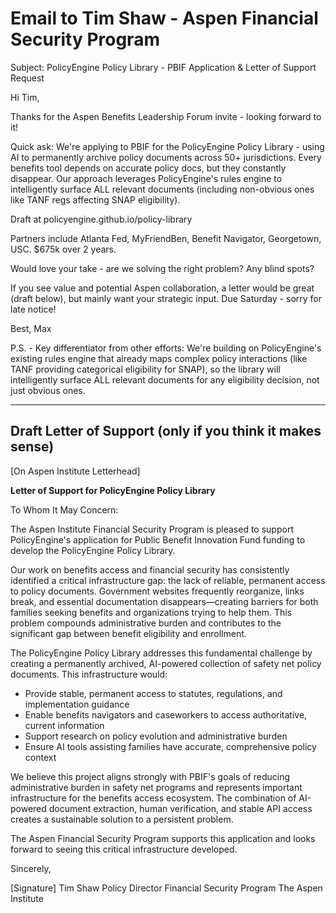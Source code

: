 # Email to Tim Shaw - Aspen Financial Security Program

Subject: PolicyEngine Policy Library - PBIF Application & Letter of Support Request

Hi Tim,

Thanks for the Aspen Benefits Leadership Forum invite - looking forward to it!

Quick ask: We're applying to PBIF for the PolicyEngine Policy Library - using AI to permanently archive policy documents across 50+ jurisdictions. Every benefits tool depends on accurate policy docs, but they constantly disappear. Our approach leverages PolicyEngine's rules engine to intelligently surface ALL relevant documents (including non-obvious ones like TANF regs affecting SNAP eligibility).

Draft at policyengine.github.io/policy-library

Partners include Atlanta Fed, MyFriendBen, Benefit Navigator, Georgetown, USC. $675k over 2 years.

Would love your take - are we solving the right problem? Any blind spots?

If you see value and potential Aspen collaboration, a letter would be great (draft below), but mainly want your strategic input. Due Saturday - sorry for late notice!

Best,
Max

P.S. - Key differentiator from other efforts: We're building on PolicyEngine's existing rules engine that already maps complex policy interactions (like TANF providing categorical eligibility for SNAP), so the library will intelligently surface ALL relevant documents for any eligibility decision, not just obvious ones.

---

## Draft Letter of Support (only if you think it makes sense)

[On Aspen Institute Letterhead]

**Letter of Support for PolicyEngine Policy Library**

To Whom It May Concern:

The Aspen Institute Financial Security Program is pleased to support PolicyEngine's application for Public Benefit Innovation Fund funding to develop the PolicyEngine Policy Library.

Our work on benefits access and financial security has consistently identified a critical infrastructure gap: the lack of reliable, permanent access to policy documents. Government websites frequently reorganize, links break, and essential documentation disappears—creating barriers for both families seeking benefits and organizations trying to help them. This problem compounds administrative burden and contributes to the significant gap between benefit eligibility and enrollment.

The PolicyEngine Policy Library addresses this fundamental challenge by creating a permanently archived, AI-powered collection of safety net policy documents. This infrastructure would:

- Provide stable, permanent access to statutes, regulations, and implementation guidance
- Enable benefits navigators and caseworkers to access authoritative, current information
- Support research on policy evolution and administrative burden
- Ensure AI tools assisting families have accurate, comprehensive policy context

We believe this project aligns strongly with PBIF's goals of reducing administrative burden in safety net programs and represents important infrastructure for the benefits access ecosystem. The combination of AI-powered document extraction, human verification, and stable API access creates a sustainable solution to a persistent problem.

The Aspen Financial Security Program supports this application and looks forward to seeing this critical infrastructure developed.

Sincerely,

[Signature]
Tim Shaw
Policy Director
Financial Security Program
The Aspen Institute